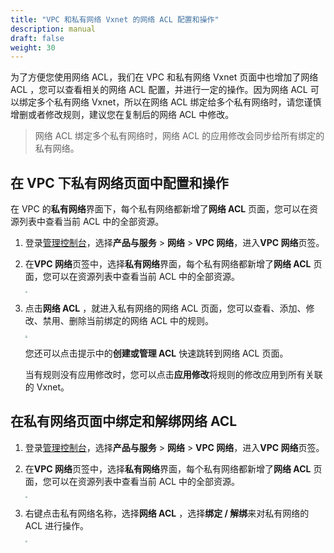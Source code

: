 ```yaml
---
title: "VPC 和私有网络 Vxnet 的网络 ACL 配置和操作"
description: manual
draft: false
weight: 30
---
```


为了方便您使用网络 ACL，我们在 VPC 和私有网络 Vxnet 页面中也增加了网络 ACL ，您可以查看相关的网络 ACL 配置，并进行一定的操作。因为网络 ACL 可以绑定多个私有网络 Vxnet，所以在网络 ACL 绑定给多个私有网络时，请您谨慎增删或者修改规则，建议您在复制后的网络 ACL 中修改。

>网络 ACL 绑定多个私有网络时，网络 ACL 的应用修改会同步给所有绑定的私有网络。

## 在 VPC 下私有网络页面中配置和操作

在 VPC 的**私有网络**界面下，每个私有网络都新增了**网络 ACL** 页面，您可以在资源列表中查看当前 ACL 中的全部资源。

1. 登录[管理控制台](http://console.yiqiyun.net.cn/login)，选择**产品与服务** > **网络** > **VPC 网络**，进入**VPC 网络**页签。

2. 在**VPC 网络**页签中，选择**私有网络**界面，每个私有网络都新增了**网络 ACL** 页面，您可以在资源列表中查看当前 ACL 中的全部资源。

   <img src="../../_images/create_acl_13.png" style="zoom:19%;" />

3. 点击**网络 ACL** ，就进入私有网络的网络 ACL 页面，您可以查看、添加、修改、禁用、删除当前绑定的网络 ACL 中的规则。

   <img src="../../_images/create_acl_14.png" style="zoom:23%;" />

   您还可以点击提示中的**创建或管理 ACL** 快速跳转到网络 ACL 页面。

   当有规则没有应用修改时，您可以点击**应用修改**将规则的修改应用到所有关联的 Vxnet。

## 在私有网络页面中绑定和解绑网络 ACL

1. 登录[管理控制台](http://console.yiqiyun.net.cn/login)，选择**产品与服务** > **网络** > **VPC 网络**，进入**VPC 网络**页签。

2. 在**VPC 网络**页签中，选择**私有网络**界面，每个私有网络都新增了**网络 ACL** 页面，您可以在资源列表中查看当前 ACL 中的全部资源。

   <img src="../../_images/create_acl_13.png" style="zoom:19%;" />

3. 右键点击私有网络名称，选择**网络 ACL** ，选择**绑定 / 解绑**来对私有网络的 ACL 进行操作。

   <img src="../../_images/create_acl_15.png" style="zoom:23%;" />

